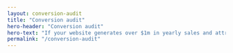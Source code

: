 ```yaml
---
layout: conversion-audit
title: "Conversion audit"
hero-header: "Conversion audit"
hero-text: "If your website generates over $1m in yearly sales and attracts over 100k visitors each month, we can help you to increase your profits"
permalink: "/conversion-audit"
---
```

